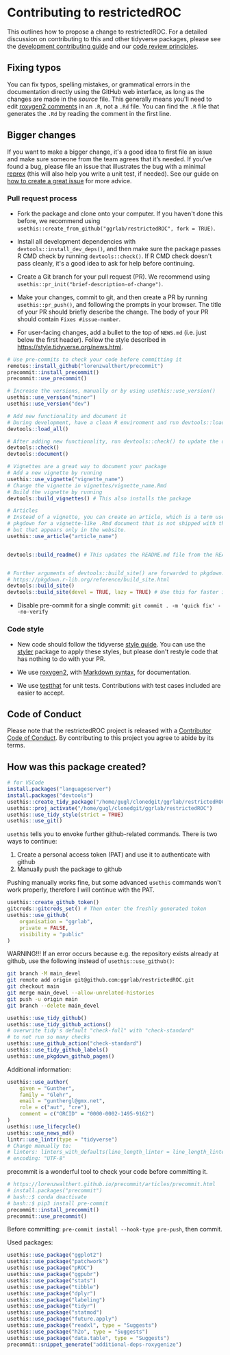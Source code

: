 # Contributing to restrictedROC

This outlines how to propose a change to restrictedROC.
For a detailed discussion on contributing to this and other tidyverse packages, please see the [development contributing guide](https://rstd.io/tidy-contrib) and our [code review principles](https://code-review.tidyverse.org/).

## Fixing typos

You can fix typos, spelling mistakes, or grammatical errors in the documentation directly using the GitHub web interface, as long as the changes are made in the _source_ file. 
This generally means you'll need to edit [roxygen2 comments](https://roxygen2.r-lib.org/articles/roxygen2.html) in an `.R`, not a `.Rd` file. 
You can find the `.R` file that generates the `.Rd` by reading the comment in the first line.

## Bigger changes

If you want to make a bigger change, it's a good idea to first file an issue and make sure someone from the team agrees that it’s needed. 
If you’ve found a bug, please file an issue that illustrates the bug with a minimal 
[reprex](https://www.tidyverse.org/help/#reprex) (this will also help you write a unit test, if needed).
See our guide on [how to create a great issue](https://code-review.tidyverse.org/issues/) for more advice.

### Pull request process

*   Fork the package and clone onto your computer. If you haven't done this before, we recommend using `usethis::create_from_github("ggrlab/restrictedROC", fork = TRUE)`.

*   Install all development dependencies with `devtools::install_dev_deps()`, and then make sure the package passes R CMD check by running `devtools::check()`. 
    If R CMD check doesn't pass cleanly, it's a good idea to ask for help before continuing. 
*   Create a Git branch for your pull request (PR). We recommend using `usethis::pr_init("brief-description-of-change")`.

*   Make your changes, commit to git, and then create a PR by running `usethis::pr_push()`, and following the prompts in your browser.
    The title of your PR should briefly describe the change.
    The body of your PR should contain `Fixes #issue-number`.

*  For user-facing changes, add a bullet to the top of `NEWS.md` (i.e. just below the first header). Follow the style described in <https://style.tidyverse.org/news.html>.

```r
# Use pre-commits to check your code before committing it
remotes::install_github("lorenzwalthert/precommit")
precommit::install_precommit()
precommit::use_precommit()

# Increase the versions, manually or by using usethis::use_version()
usethis::use_version("minor")
usethis::use_version("dev")

# Add new functionality and document it
# During development, have a clean R environment and run devtools::load_all() to load the current status of the package
devtools::load_all()

# After adding new functionality, run devtools::check() to update the documentation
devtools::check()
devtools::document()

# Vignettes are a great way to document your package
# Add a new vignette by running
usethis::use_vignette("vignette_name")
# Change the vignette in vignettes/vignette_name.Rmd
# Build the vignette by running
devtools::build_vignettes() # This also installs the package

# Articles
# Instead of a vignette, you can create an article, which is a term used by
# pkgdown for a vignette-like .Rmd document that is not shipped with the package,
# but that appears only in the website.
usethis::use_article("article_name")


devtools::build_readme() # This updates the README.md file from the README.Rmd


# Further arguments of devtools::build_site() are forwarded to pkgdown::build_site():
# https://pkgdown.r-lib.org/reference/build_site.html
devtools::build_site()
devtools::build_site(devel = TRUE, lazy = TRUE) # Use this for faster iteration during development

```

- Disable pre-commit for a single commit: ``git commit . -m 'quick fix' --no-verify``

### Code style

*   New code should follow the tidyverse [style guide](https://style.tidyverse.org). 
    You can use the [styler](https://CRAN.R-project.org/package=styler) package to apply these styles, but please don't restyle code that has nothing to do with your PR.  

*  We use [roxygen2](https://cran.r-project.org/package=roxygen2), with [Markdown syntax](https://cran.r-project.org/web/packages/roxygen2/vignettes/rd-formatting.html), for documentation.  

*  We use [testthat](https://cran.r-project.org/package=testthat) for unit tests. 
   Contributions with test cases included are easier to accept.  

## Code of Conduct

Please note that the restrictedROC project is released with a
[Contributor Code of Conduct](CODE_OF_CONDUCT.md). By contributing to this
project you agree to abide by its terms.




## How was this package created?

```r
# for VSCode
install.packages("languageserver")
install.packages("devtools")
usethis::create_tidy_package("/home/gugl/clonedgit/ggrlab/restrictedROC")
usethis::proj_activate("/home/gugl/clonedgit/ggrlab/restrictedROC")
usethis::use_tidy_style(strict = TRUE)
usethis::use_git()
```


``usethis`` tells you to envoke further github-related commands. 
There is two ways to continue: 
1. Create a personal access token (PAT) and use it to authenticate with github
2. Manually push the package to github 

Pushing manually works fine, but some advanced ``usethis`` commands won't work properly, 
therefore I will continue with the PAT.

```r
usethis::create_github_token()
gitcreds::gitcreds_set() # Then enter the freshly generated token
usethis::use_github(
    organisation = "ggrlab",
    private = FALSE,
    visibility = "public"
)
```
WARNING!!!
If an error occurs because e.g. the repository exists already at github, use the following instead of 
``usethis::use_github()``:
```bash
git branch -M main_devel
git remote add origin git@github.com:ggrlab/restrictedROC.git
git checkout main
git merge main_devel --allow-unrelated-histories
git push -u origin main
git branch --delete main_devel
```

```r
usethis::use_tidy_github()
usethis::use_tidy_github_actions()
# overwrite tidy's default "check-full" with "check-standard"
# to not run so many checks
usethis::use_github_action("check-standard")
usethis::use_tidy_github_labels()
usethis::use_pkgdown_github_pages()
```


Additional information: 
```r
usethis::use_author(
    given = "Gunther",
    family = "Glehr",
    email = "gunthergl@gmx.net",
    role = c("aut", "cre"),
    comment = c("ORCID" = "0000-0002-1495-9162")
)
usethis::use_lifecycle()
usethis::use_news_md()
lintr::use_lintr(type = "tidyverse")
# Change manually to:
# linters: linters_with_defaults(line_length_linter = line_length_linter(120),indentation_linter = indentation_linter(4)) # see vignette("lintr")
# encoding: "UTF-8"
```
precommit is a wonderful tool to check your code before committing it. 

```r
# https://lorenzwalthert.github.io/precommit/articles/precommit.html
# install.packages("precommit")
# bash::$ conda deactivate
# bash::$ pip3 install pre-commit
precommit::install_precommit()
precommit::use_precommit()
```
Before committing: ``pre-commit install --hook-type pre-push``, then commit. 

Used packages:
```r
usethis::use_package("ggplot2")
usethis::use_package("patchwork")
usethis::use_package("pROC")
usethis::use_package("ggpubr")
usethis::use_package("stats")
usethis::use_package("tibble")
usethis::use_package("dplyr")
usethis::use_package("labeling")
usethis::use_package("tidyr")
usethis::use_package("statmod")
usethis::use_package("future.apply")
usethis::use_package("readxl", type = "Suggests")
usethis::use_package("h2o", type = "Suggests")
usethis::use_package("data.table", type = "Suggests")
precommit::snippet_generate("additional-deps-roxygenize")
```

